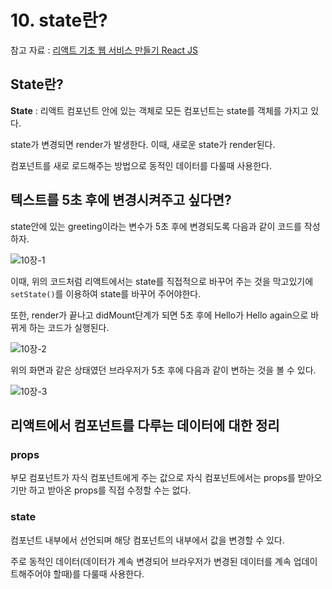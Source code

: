 # 10. state란?

참고 자료 : 
[리액트 기초 웹 서비스 만들기 React JS](https://www.youtube.com/watch?v=sM2p1EqTlw4&list=PL7jH19IHhOLOFTVD4R8FeZWkwpVi8-9Fv)

## State란?

**State** : 리액트 컴포넌트 안에 있는 객체로 모든 컴포넌트는 state를 객체를 가지고 있다.

state가 변경되면 render가 발생한다. 이때, 새로운 state가 render된다.

컴포넌트를 새로 로드해주는 방법으로 동적인 데이터를 다룰때 사용한다.

## 텍스트를 5초 후에 변경시켜주고 싶다면?

state안에 있는 greeting이라는 변수가 5초 후에 변경되도록 다음과 같이 코드를 작성하자.

![10장-1](https://github.com/Se-Hun/WebStudy/blob/master/React.js/png/10%EC%9E%A5-1.PNG)

이때, 위의 코드처럼 리액트에서는 state를 직접적으로 바꾸어 주는 것을 막고있기에 `setState()`를 이용하여 state를 바꾸어 주어야한다.

또한, render가 끝나고 didMount단계가 되면 5초 후에 Hello가 Hello again으로 바뀌게 하는 코드가 실행된다.

![10장-2](https://github.com/Se-Hun/WebStudy/blob/master/React.js/png/10%EC%9E%A5-2.PNG)

위의 화면과 같은 상태였던 브라우저가 5초 후에 다음과 같이 변하는 것을 볼 수 있다.

![10장-3](https://github.com/Se-Hun/WebStudy/blob/master/React.js/png/10%EC%9E%A5-3.PNG)

## 리액트에서 컴포넌트를 다루는 데이터에 대한 정리

### props

부모 컴포넌트가 자식 컴포넌트에게 주는 값으로 자식 컴포넌트에서는 props를 받아오기만 하고 받아온 props를 직접 수정할 수는 없다.

### state

컴포넌트 내부에서 선언되며 해당 컴포넌트의 내부에서 값을 변경할 수 있다.

주로 동적인 데이터(데이터가 계속 변경되어 브라우저가 변경된 데이터를 계속 업데이트해주어야 할때)를 다룰때 사용한다.